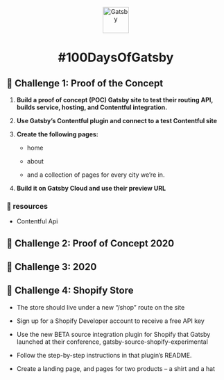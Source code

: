 <p align="center">
  <a href="https://www.gatsbyjs.com/?utm_source=starter&utm_medium=readme&utm_campaign=minimal-starter">
    <img alt="Gatsby" src="https://www.gatsbyjs.com/Gatsby-Monogram.svg" width="60" />
  </a>
</p>
<h1 align="center">
  #100DaysOfGatsby
</h1>

## 🚀 Challenge 1: Proof of the Concept

1.  **Build a proof of concept (POC) Gatsby site to test their routing API, builds service, hosting, and Contentful integration.**

2.  **Use Gatsby’s Contentful plugin and connect to a test Contentful site**

3.  **Create the following pages:**

    - home

    - about

    - and a collection of pages for every city we’re in.
    
4.  **Build it on Gatsby Cloud and use their preview URL**

### 🚀 resources
  
  - Contentful Api

## 🚀 Challenge 2: Proof of Concept 2020

## 🚀 Challenge 3: 2020

## 🚀 Challenge 4: Shopify Store

   - The store should live under a new “/shop” route on the site
   
   - Sign up for a Shopify Developer account to receive a free API key
   
   - Use the new BETA source integration plugin for Shopify that Gatsby launched at their conference, gatsby-source-shopify-experimental
   
   - Follow the step-by-step instructions in that plugin’s README.
   
   - Create a landing page, and pages for two products – a shirt and a hat
   
